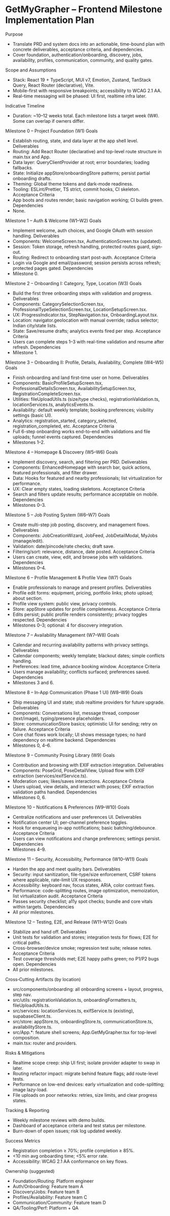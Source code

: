 # GetMyGrapher – Frontend Milestone Implementation Plan

Purpose
- Translate PRD and system docs into an actionable, time-bound plan with concrete deliverables, acceptance criteria, and dependencies.
- Cover foundation, authentication/onboarding, discovery, jobs, availability, profiles, communication, community, and quality gates.

Scope and Assumptions
- Stack: React 19 + TypeScript, MUI v7, Emotion, Zustand, TanStack Query, React Router (declarative), Vite.
- Mobile-first with responsive breakpoints; accessibility to WCAG 2.1 AA.
- Real-time messaging will be phased: UI first, realtime infra later.

Indicative Timeline
- Duration: ~10–12 weeks total. Each milestone lists a target week (W#). Some can overlap if owners differ.

Milestone 0 – Project Foundation (W1)
Goals
- Establish routing, state, and data layer at the app shell level.
Deliverables
- Routing: Add React Router (declarative) and top-level route structure in main.tsx and App.
- Data layer: QueryClientProvider at root; error boundaries; loading fallbacks.
- State: Initialize appStore/onboardingStore patterns; persist partial onboarding drafts.
- Theming: Global theme tokens and dark-mode readiness.
- Tooling: ESLint/Prettier, TS strict, commit hooks, CI skeleton.
Acceptance Criteria
- App boots and routes render; basic navigation working; CI builds green.
Dependencies
- None.

Milestone 1 – Auth & Welcome (W1–W2)
Goals
- Implement welcome, auth choices, and Google OAuth with session handling.
Deliverables
- Components: WelcomeScreen.tsx, AuthenticationScreen.tsx (updated).
- Session: Token storage, refresh handling, protected routes guard, sign-out.
- Routing: Redirect to onboarding start post-auth.
Acceptance Criteria
- Login via Google and email/password; session persists across refresh; protected pages gated.
Dependencies
- Milestone 0.

Milestone 2 – Onboarding I: Category, Type, Location (W3)
Goals
- Build the first three onboarding steps with validation and progress.
Deliverables
- Components: CategorySelectionScreen.tsx, ProfessionalTypeSelectionScreen.tsx, LocationSetupScreen.tsx.
- UX: ProgressIndicator.tsx, StepNavigation.tsx, OnboardingLayout.tsx.
- Location: navigator.geolocation with manual override; radius selector; Indian city/state lists.
- State: Save/resume drafts; analytics events fired per step.
Acceptance Criteria
- Users can complete steps 1–3 with real-time validation and resume after refresh.
Dependencies
- Milestone 1.

Milestone 3 – Onboarding II: Profile, Details, Availability, Complete (W4–W5)
Goals
- Finish onboarding and land first-time user on home.
Deliverables
- Components: BasicProfileSetupScreen.tsx, ProfessionalDetailsScreen.tsx, AvailabilitySetupScreen.tsx, RegistrationCompleteScreen.tsx.
- Utilities: fileUploadUtils.ts (size/type checks), registrationValidation.ts, locationServices.ts, analyticsEvents.ts.
- Availability: default weekly template; booking preferences; visibility settings (basic UI).
- Analytics: registration_started, category_selected, registration_completed, etc.
Acceptance Criteria
- Full 6-step onboarding works end-to-end with validations and file uploads; funnel events captured.
Dependencies
- Milestones 1–2.

Milestone 4 – Homepage & Discovery (W5–W6)
Goals
- Implement discovery, search, and filtering per PRD.
Deliverables
- Components: EnhancedHomepage with search bar, quick actions, featured professionals, and filter drawer.
- Data: Hooks for featured and nearby professionals; list virtualization for performance.
- UX: Clear empty states, loading skeletons.
Acceptance Criteria
- Search and filters update results; performance acceptable on mobile.
Dependencies
- Milestones 0–3.

Milestone 5 – Job Posting System (W6–W7)
Goals
- Create multi-step job posting, discovery, and management flows.
Deliverables
- Components: JobCreationWizard, JobFeed, JobDetailModal, MyJobs (manage/edit).
- Validation: date/pincode/rate checks; draft save.
- Filtering/sort: relevance, distance, date posted.
Acceptance Criteria
- Users can create, view, edit, and browse jobs with validations.
Dependencies
- Milestones 0–4.

Milestone 6 – Profile Management & Profile View (W7)
Goals
- Enable professionals to manage and present profiles.
Deliverables
- Profile edit forms: equipment, pricing, portfolio links; photo upload; about section.
- Profile view system: public view, privacy controls.
- Store: appStore updates for profile completeness.
Acceptance Criteria
- Edits persist; public profile renders consistently; privacy toggles respected.
Dependencies
- Milestones 0–3; optional: 4 for discovery integration.

Milestone 7 – Availability Management (W7–W8)
Goals
- Calendar and recurring availability patterns with privacy settings.
Deliverables
- Calendar components; weekly template; blackout dates; simple conflicts handling.
- Preferences: lead time, advance booking window.
Acceptance Criteria
- Users manage availability; conflicts surfaced; preferences saved.
Dependencies
- Milestones 3 and 6.

Milestone 8 – In‑App Communication (Phase 1 UI) (W8–W9)
Goals
- Ship messaging UI and state; stub realtime providers for future upgrade.
Deliverables
- Components: Conversations list, message thread, composer (text/image), typing/presence placeholders.
- Store: communicationStore basics; optimistic UI for sending; retry on failure.
Acceptance Criteria
- Core chat flows work locally; UI shows message types; no hard dependency on realtime backend.
Dependencies
- Milestones 0, 4–6.

Milestone 9 – Community Posing Library (W9)
Goals
- Contribution and browsing with EXIF extraction integration.
Deliverables
- Components: PoseGrid, PoseDetailView, Upload flow with EXIF extraction (services/exifService.ts).
- Moderation cues; likes/saves interactions.
Acceptance Criteria
- Users upload, view details, and interact with poses; EXIF extraction validation paths handled.
Dependencies
- Milestones 0, 6.

Milestone 10 – Notifications & Preferences (W9–W10)
Goals
- Centralize notifications and user preferences UI.
Deliverables
- Notification center UI; per-channel preference toggles.
- Hook for enqueueing in-app notifications; basic batching/debounce.
Acceptance Criteria
- Users can view notifications and change preferences; settings persist.
Dependencies
- Milestones 4–9.

Milestone 11 – Security, Accessibility, Performance (W10–W11)
Goals
- Harden the app and meet quality bars.
Deliverables
- Security: input sanitization, file-type/size enforcement, CSRF tokens where applicable, rate-limit UX responses.
- Accessibility: keyboard nav, focus states, ARIA, color contrast fixes.
- Performance: code-splitting routes, image optimization, memoization, list virtualization audit.
Acceptance Criteria
- Passes security checklist; a11y spot checks; bundle and core vitals within targets.
Dependencies
- All prior milestones.

Milestone 12 – Testing, E2E, and Release (W11–W12)
Goals
- Stabilize and hand off.
Deliverables
- Unit tests for validation and stores; integration tests for flows; E2E for critical paths.
- Cross-browser/device smoke; regression test suite; release notes.
Acceptance Criteria
- Test coverage thresholds met; E2E happy paths green; no P1/P2 bugs open.
Dependencies
- All prior milestones.

Cross‑Cutting Artifacts (by location)
- src/components/onboarding: all onboarding screens + layout, progress, step nav.
- src/utils: registrationValidation.ts, onboardingFormatters.ts, fileUploadUtils.ts.
- src/services: locationServices.ts, exifService.ts (existing), supabaseClient.ts.
- src/store: appStore.ts, onboardingStore.ts, communicationStore.ts, availabilityStore.ts.
- src/App.*: feature shell screens; App.GetMyGrapher.tsx for top-level composition.
- main.tsx: router and providers.

Risks & Mitigations
- Realtime scope creep: ship UI first; isolate provider adapter to swap in later.
- Routing refactor impact: migrate behind feature flags; add route-level tests.
- Performance on low-end devices: early virtualization and code-splitting; image lazy-load.
- File uploads on poor networks: retries, size limits, and clear progress states.

Tracking & Reporting
- Weekly milestone reviews with demo builds.
- Dashboard of acceptance criteria and test status per milestone.
- Burn-down of open issues; risk log updated weekly.

Success Metrics
- Registration completion ≥ 70%; profile completion ≥ 85%.
- <10 min avg onboarding time; <5% error rate.
- Accessibility: WCAG 2.1 AA conformance on key flows.

Ownership (suggested)
- Foundation/Routing: Platform engineer
- Auth/Onboarding: Feature team A
- Discovery/Jobs: Feature team B
- Profiles/Availability: Feature team C
- Communication/Community: Feature team D
- QA/Tooling/Perf: Platform + QA